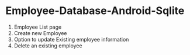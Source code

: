 # Employee-Database-Android-Sqlite

1. Employee List page
2. Create new Employee
3. Option to update Existing employee information
4. Delete an existing employee
